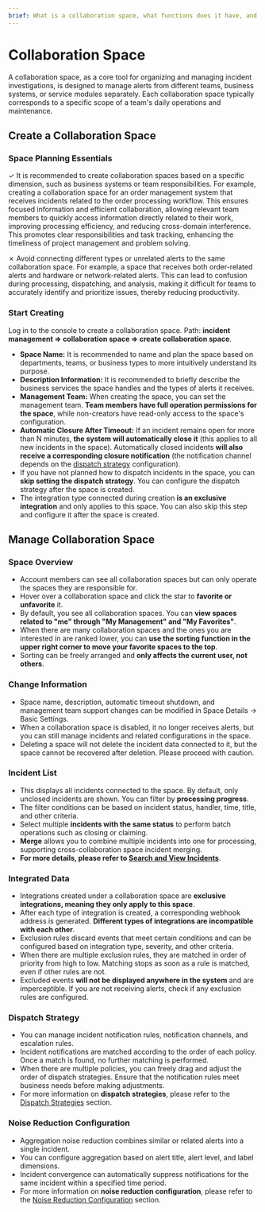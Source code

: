 ```yaml
---
brief: What is a collaboration space, what functions does it have, and how is it managed?
---
```


# Collaboration Space

A collaboration space, as a core tool for organizing and managing incident investigations, is designed to manage alerts from different teams, business systems, or service modules separately. Each collaboration space typically corresponds to a specific scope of a team's daily operations and maintenance.

## Create a Collaboration Space

### Space Planning Essentials

&check; It is recommended to create collaboration spaces based on a specific dimension, such as business systems or team responsibilities. For example, creating a collaboration space for an order management system that receives incidents related to the order processing workflow. This ensures focused information and efficient collaboration, allowing relevant team members to quickly access information directly related to their work, improving processing efficiency, and reducing cross-domain interference. This promotes clear responsibilities and task tracking, enhancing the timeliness of project management and problem solving.

&cross; Avoid connecting different types or unrelated alerts to the same collaboration space. For example, a space that receives both order-related alerts and hardware or network-related alerts. This can lead to confusion during processing, dispatching, and analysis, making it difficult for teams to accurately identify and prioritize issues, thereby reducing productivity.

### Start Creating
Log in to the console to create a collaboration space. Path: **incident management => collaboration space => create collaboration space**.

- **Space Name:** It is recommended to name and plan the space based on departments, teams, or business types to more intuitively understand its purpose.
- **Description Information:** It is recommended to briefly describe the business services the space handles and the types of alerts it receives.
- **Management Team:** When creating the space, you can set the management team. **Team members have full operation permissions for the space**, while non-creators have read-only access to the space's configuration.
- **Automatic Closure After Timeout:** If an incident remains open for more than N minutes, **the system will automatically close it** (this applies to all new incidents in the space). Automatically closed incidents **will also receive a corresponding closure notification** (the notification channel depends on the [dispatch strategy](/conf/escalate_rule) configuration).
- If you have not planned how to dispatch incidents in the space, you can **skip setting the dispatch strategy**. You can configure the dispatch strategy after the space is created.
- The integration type connected during creation **is an exclusive integration** and only applies to this space. You can also skip this step and configure it after the space is created.

## Manage Collaboration Space
### Space Overview
- Account members can see all collaboration spaces but can only operate the spaces they are responsible for.
- Hover over a collaboration space and click the star to **favorite or unfavorite** it.
- By default, you see all collaboration spaces. You can **view spaces related to "me" through "My Management" and "My Favorites"**.
- When there are many collaboration spaces and the ones you are interested in are ranked lower, you can **use the sorting function in the upper right corner to move your favorite spaces to the top**.
- Sorting can be freely arranged and **only affects the current user, not others**.

### Change Information
- Space name, description, automatic timeout shutdown, and management team support changes can be modified in Space Details -> Basic Settings.
- When a collaboration space is disabled, it no longer receives alerts, but you can still manage incidents and related configurations in the space.
- Deleting a space will not delete the incident data connected to it, but the space cannot be recovered after deletion. Please proceed with caution.

### Incident List
- This displays all incidents connected to the space. By default, only unclosed incidents are shown. You can filter by **processing progress**.
- The filter conditions can be based on incident status, handler, time, title, and other criteria.
- Select multiple **incidents with the same status** to perform batch operations such as closing or claiming.
- **Merge** allows you to combine multiple incidents into one for processing, supporting cross-collaboration space incident merging.
- **For more details, please refer to [Search and View Incidents](/alter/view_incidents)**.

### Integrated Data
- Integrations created under a collaboration space are **exclusive integrations, meaning they only apply to this space**.
- After each type of integration is created, a corresponding webhook address is generated. **Different types of integrations are incompatible with each other**.
- Exclusion rules discard events that meet certain conditions and can be configured based on integration type, severity, and other criteria.
- When there are multiple exclusion rules, they are matched in order of priority from high to low. Matching stops as soon as a rule is matched, even if other rules are not.
- Excluded events **will not be displayed anywhere in the system** and are imperceptible. If you are not receiving alerts, check if any exclusion rules are configured.

### Dispatch Strategy
- You can manage incident notification rules, notification channels, and escalation rules.
- Incident notifications are matched according to the order of each policy. Once a match is found, no further matching is performed.
- When there are multiple policies, you can freely drag and adjust the order of dispatch strategies. Ensure that the notification rules meet business needs before making adjustments.
- For more information on **dispatch strategies**, please refer to the [Dispatch Strategies](/conf/escalate_rule) section.

### Noise Reduction Configuration
- Aggregation noise reduction combines similar or related alerts into a single incident.
- You can configure aggregation based on alert title, alert level, and label dimensions.
- Incident convergence can automatically suppress notifications for the same incident within a specified time period.
- For more information on **noise reduction configuration**, please refer to the [Noise Reduction Configuration](/conf/noise_reduction) section.